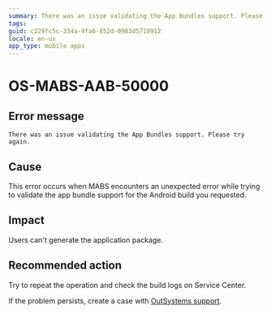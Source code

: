 ```yaml
---
summary: There was an issue validating the App Bundles support. Please try again.
tags:
guid: c229fc5c-334a-4fa6-852d-0983d5710912
locale: en-us
app_type: mobile apps
---
```


# OS-MABS-AAB-50000

## Error message

`There was an issue validating the App Bundles support. Please try again.`

## Cause

This error occurs when MABS encounters an unexpected error while trying to validate the app bundle support for the Android build you requested.

## Impact

Users can't generate the application package.

## Recommended action

Try to repeat the operation and check the build logs on Service Center.

If the problem persists, create a case with [OutSystems support](https://www.outsystems.com/support/portal/open-support-case?ErrorCode=OS-MABS-AAB-50000).
